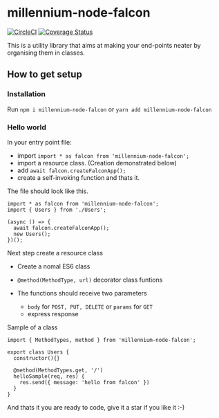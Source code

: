 # millennium-node-falcon

[![CircleCI](https://circleci.com/gh/PaulKariukiRimiru/millennium-node-falcon/tree/develop.svg?style=svg)](https://circleci.com/gh/PaulKariukiRimiru/millennium-node-falcon/tree/develop)
[![Coverage Status](https://coveralls.io/repos/github/PaulKariukiRimiru/millennium-node-falcon/badge.svg?branch=develop)](https://coveralls.io/github/PaulKariukiRimiru/millennium-node-falcon?branch=develop)

This is a utility library that aims at making your end-points neater by organising them in classes.

## How to get setup

### Installation

Run `npm i millennium-node-falcon` or `yarn add millennium-node-falcon`

### Hello world

In your entry point file:

- import `import * as falcon from 'millennium-node-falcon';`
- import a resource class. (Creation demonstrated below)
- add `await falcon.createFalconApp();`
- create a self-invoking function and thats it.

The file should look like this.

```
import * as falcon from 'millennium-node-falcon';
import { Users } from './Users';

(async () => {
  await falcon.createFalconApp();
  new Users();
})();
```

Next step create a resource class

- Create a nomal ES6 class
- `@method(MethodType, url)` decorator class funtions
- The functions should receive two parameters

  - `body` for `POST, PUT, DELETE` or `params` for `GET`
  - express response

Sample of a class

```
import { MethodTypes, method } from 'millennium-node-falcon';

export class Users {
  constructor(){}

  @method(MethodTypes.get, '/')
  helloSample(req, res) {
    res.send({ message: 'hello from falcon' })
  }
}

```

And thats it you are ready to code, give it a star if you like it :-)
